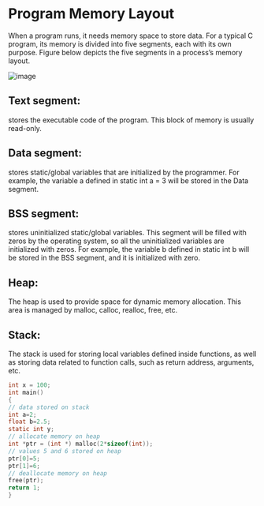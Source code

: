# Program Memory Layout

When a program runs, it needs memory space to store data.
For a typical C program, its memory is divided into five segments, each with its own purpose.
Figure below depicts the five segments in a process’s memory layout.

![image](https://user-images.githubusercontent.com/47218880/73849189-20b96c00-47ef-11ea-9ab7-476565a5f2bf.png)



## Text segment:
stores the executable code of the program. This block of memory is usually
read-only.

## Data segment:
stores static/global variables that are initialized by the programmer. For
example, the variable a defined in static int a = 3 will be stored in the Data
segment.

## BSS segment:
stores uninitialized static/global variables. This segment will be filled
with zeros by the operating system, so all the uninitialized variables are initialized with
zeros. For example, the variable b defined in static int b will be stored in the BSS
segment, and it is initialized with zero.

## Heap:
The heap is used to provide space for dynamic memory allocation. This area is
managed by malloc, calloc, realloc, free, etc.

## Stack:
The stack is used for storing local variables defined inside functions, as well as
storing data related to function calls, such as return address, arguments, etc. 


```c
int x = 100;
int main()
{
// data stored on stack
int a=2;
float b=2.5;
static int y;
// allocate memory on heap
int *ptr = (int *) malloc(2*sizeof(int));
// values 5 and 6 stored on heap
ptr[0]=5;
ptr[1]=6;
// deallocate memory on heap
free(ptr);
return 1;
}
```


